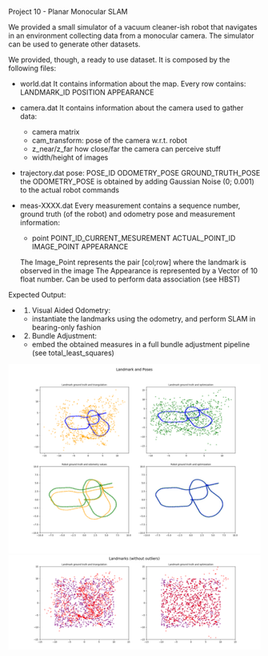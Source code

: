 Project 10 - Planar Monocular SLAM

We provided a small simulator of a vacuum cleaner-ish robot that navigates in an environment
collecting data from a monocular camera. The simulator can be used to generate other datasets.

We provided, though, a ready to use dataset. It is composed by the following files:

- world.dat
  It contains information about the map.
  Every row contains:
   LANDMARK_ID POSITION APPEARANCE

- camera.dat
  It contains information about the camera used to gather data:
  - camera matrix
  - cam_transform: pose of the camera w.r.t. robot
  - z_near/z_far how close/far the camera can perceive stuff
  - width/height of images

- trajectory.dat
  pose: POSE_ID ODOMETRY_POSE GROUND_TRUTH_POSE
  the ODOMETRY_POSE is obtained by adding Gaussian Noise (0; 0.001) to the actual robot commands

- meas-XXXX.dat
  Every measurement contains a sequence number, ground truth (of the robot) and odometry pose and measurement information:
  - point POINT_ID_CURRENT_MESUREMENT ACTUAL_POINT_ID IMAGE_POINT APPEARANCE

  The Image_Point represents the pair [col;row] where the landmark is observed in the image
  The Appearance is represented by a Vector of 10 float number. Can be used to perform data association (see HBST)

Expected Output:
 - 1. Visual Aided Odometry:
   - instantiate the landmarks using the odometry, and perform SLAM in bearing-only fashion
 - 2. Bundle Adjustment:
   - embed the obtained measures in a full bundle adjustment pipeline (see total_least_squares)



![](report/images/OneStep_landmark_and_pose.png)
![](report/images/OneStep_landmarks_optimized.png)
